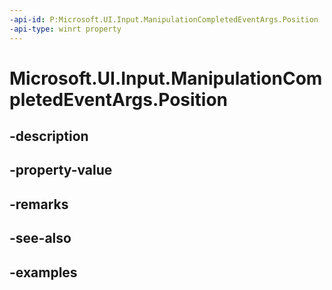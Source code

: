 ```yaml
---
-api-id: P:Microsoft.UI.Input.ManipulationCompletedEventArgs.Position
-api-type: winrt property
---
```


# Microsoft.UI.Input.ManipulationCompletedEventArgs.Position

<!--
public Windows.Foundation.Point Position { get; }
-->

## -description
## -property-value

## -remarks

## -see-also

## -examples
